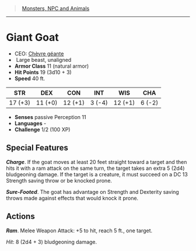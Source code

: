 ﻿---
!MonsterItem
Family: MonsterVO
Type: beast
Size: Large
Alignment: unaligned
ArmorClass: 11 (natural armor)
HitPoints: 19 (3d10 + 3)
Speed: 40 ft.
Strength: 17 (+3)
Dexterity: 11 (+0)
Constitution: 12 (+1)
Intelligence: ' 3 (-4)'
Wisdom: 12 (+1)
Charisma: ' 6 (-2)'
Senses: passive Perception 11
Languages: '-'
Challenge: 1/2 (100 XP)
Id: monsters_vo.md#giant-goat
ParentLink: monsters_vo.md#monsters-npc-and-animals
Name: Giant Goat
ParentName: Monsters, NPC and Animals
NameLevel: 1
AltName: '[Chèvre géante](hd_monsters_chevre_geante.md)'
Attributes:
  Name: Giant Goat
  Markdown: >+
    # <!--Name-->Giant Goat<!--/Name-->


    - CEO: <!--AltName-->[Chèvre géante](hd_monsters_chevre_geante.md)<!--/AltName-->

    -  <!--Size-->Large<!--/Size--> <!--Type-->beast<!--/Type-->, <!--Alignment-->unaligned<!--/Alignment-->

    - **Armor Class** <!--ArmorClass-->11 (natural armor)<!--/ArmorClass-->

    - **Hit Points** <!--HitPoints-->19 (3d10 + 3)<!--/HitPoints-->

    - **Speed** <!--Speed-->40 ft.<!--/Speed-->


    |STR|DEX|CON|INT|WIS|CHA|

    |---|---|---|---|---|---|

    |<!--Strength-->17 (+3)<!--/Strength-->|<!--Dexterity-->11 (+0)<!--/Dexterity-->|<!--Constitution-->12 (+1)<!--/Constitution-->|<!--Intelligence--> 3 (-4)<!--/Intelligence-->|<!--Wisdom-->12 (+1)<!--/Wisdom-->|<!--Charisma--> 6 (-2)<!--/Charisma-->|


    - **Senses** <!--Senses-->passive Perception 11<!--/Senses-->

    - **Languages** <!--Languages-->-<!--/Languages-->

    - **Challenge** <!--Challenge-->1/2 (100 XP)<!--/Challenge-->


    ## Special Features


    **_Charge_**. If the goat moves at least 20 feet straight toward a target and then hits it with a ram attack on the same turn, the target takes an extra 5 (2d4) bludgeoning damage. If the target is a creature, it must succeed on a DC 13 Strength saving throw or be knocked prone.


    **_Sure-Footed_**. The goat has advantage on Strength and Dexterity saving throws made against effects that would knock it prone.


    ## Actions


    **_Ram_**. Melee Weapon Attack: +5 to hit, reach 5 ft., one target.


    _Hit_: 8 (2d4 + 3) bludgeoning damage.

  AltName: '[Chèvre géante](hd_monsters_chevre_geante.md)'
  Size: Large
  Type: beast
  Alignment: unaligned
  ArmorClass: 11 (natural armor)
  HitPoints: 19 (3d10 + 3)
  Speed: 40 ft.
  Strength: 17 (+3)
  Dexterity: 11 (+0)
  Constitution: 12 (+1)
  Intelligence: ' 3 (-4)'
  Wisdom: 12 (+1)
  Charisma: ' 6 (-2)'
  Senses: passive Perception 11
  Languages: '-'
  Challenge: 1/2 (100 XP)
AttributesDictionary: >+
  Name: Giant Goat

  Markdown: >+

    # <!--Name-->Giant Goat<!--/Name-->





    - CEO: <!--AltName-->[Chèvre géante](hd_monsters_chevre_geante.md)<!--/AltName-->



    -  <!--Size-->Large<!--/Size--> <!--Type-->beast<!--/Type-->, <!--Alignment-->unaligned<!--/Alignment-->



    - **Armor Class** <!--ArmorClass-->11 (natural armor)<!--/ArmorClass-->



    - **Hit Points** <!--HitPoints-->19 (3d10 + 3)<!--/HitPoints-->



    - **Speed** <!--Speed-->40 ft.<!--/Speed-->





    |STR|DEX|CON|INT|WIS|CHA|



    |---|---|---|---|---|---|



    |<!--Strength-->17 (+3)<!--/Strength-->|<!--Dexterity-->11 (+0)<!--/Dexterity-->|<!--Constitution-->12 (+1)<!--/Constitution-->|<!--Intelligence--> 3 (-4)<!--/Intelligence-->|<!--Wisdom-->12 (+1)<!--/Wisdom-->|<!--Charisma--> 6 (-2)<!--/Charisma-->|





    - **Senses** <!--Senses-->passive Perception 11<!--/Senses-->



    - **Languages** <!--Languages-->-<!--/Languages-->



    - **Challenge** <!--Challenge-->1/2 (100 XP)<!--/Challenge-->





    ## Special Features





    **_Charge_**. If the goat moves at least 20 feet straight toward a target and then hits it with a ram attack on the same turn, the target takes an extra 5 (2d4) bludgeoning damage. If the target is a creature, it must succeed on a DC 13 Strength saving throw or be knocked prone.





    **_Sure-Footed_**. The goat has advantage on Strength and Dexterity saving throws made against effects that would knock it prone.





    ## Actions





    **_Ram_**. Melee Weapon Attack: +5 to hit, reach 5 ft., one target.





    _Hit_: 8 (2d4 + 3) bludgeoning damage.



  AltName: '[Chèvre géante](hd_monsters_chevre_geante.md)'

  Size: Large

  Type: beast

  Alignment: unaligned

  ArmorClass: 11 (natural armor)

  HitPoints: 19 (3d10 + 3)

  Speed: 40 ft.

  Strength: 17 (+3)

  Dexterity: 11 (+0)

  Constitution: 12 (+1)

  Intelligence: ' 3 (-4)'

  Wisdom: 12 (+1)

  Charisma: ' 6 (-2)'

  Senses: passive Perception 11

  Languages: '-'

  Challenge: 1/2 (100 XP)

---
> [Monsters, NPC and Animals](srd_monsters.md)

---

# Giant Goat

- CEO: [Chèvre géante](hd_monsters_chevre_geante.md)
-  Large beast, unaligned
- **Armor Class** 11 (natural armor)
- **Hit Points** 19 (3d10 + 3)
- **Speed** 40 ft.

|STR|DEX|CON|INT|WIS|CHA|
|---|---|---|---|---|---|
|17 (+3)|11 (+0)|12 (+1)| 3 (-4)|12 (+1)| 6 (-2)|

- **Senses** passive Perception 11
- **Languages** -
- **Challenge** 1/2 (100 XP)

## Special Features

**_Charge_**. If the goat moves at least 20 feet straight toward a target and then hits it with a ram attack on the same turn, the target takes an extra 5 (2d4) bludgeoning damage. If the target is a creature, it must succeed on a DC 13 Strength saving throw or be knocked prone.

**_Sure-Footed_**. The goat has advantage on Strength and Dexterity saving throws made against effects that would knock it prone.

## Actions

**_Ram_**. Melee Weapon Attack: +5 to hit, reach 5 ft., one target.

_Hit_: 8 (2d4 + 3) bludgeoning damage.

